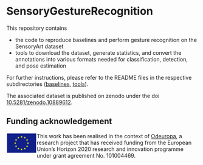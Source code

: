 # SensoryGestureRecognition
This repository contains
- the code to reproduce baselines and perform gesture recognition on the SensoryArt dataset
- tools to download the dataset, generate statistics, and convert the annotations into various formats needed for classification, detection, and pose estimation

For further instructions, please refer to the README files in the respective subdirectories ([baselines](baselines/README.md), [tools](tools/README.md)).

The associated dataset is published on zenodo under the doi [10.5281/zenodo.10889612](https://zenodo.org/records/10889612).

## Funding acknowledgement

<img src="https://github.com/Odeuropa/.github/raw/main/profile/eu-logo.png" width="80" height="54" align="left" alt="EU logo" />

This work has been realised in the context of [Odeuropa](https://odeuropa.eu/), a research project that has received funding from the European Union’s Horizon 2020 research and innovation programme under grant agreement No. 101004469.
